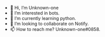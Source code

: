 - 👋 Hi, I’m Unknown-one
- 👀 I’m interested in bots.
- 🌱 I’m currently learning python.
- 💞️ I’m looking to collaborate on Notify.
- 📫 How to reach me? Unknown-one#0858.
